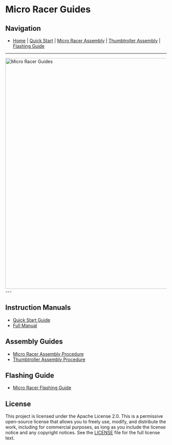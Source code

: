 # Micro Racer Guides

## Navigation
- [Home](README.md) | [Quick Start](QuickStart.md) | [Micro Racer Assembly](RacerAssembly.md) | [Thumbtroller Assembly](ThumbtrollerAssembly.md) | [Flashing Guide](FlashingGuide.md)

---

<img src="images/other/1.JPG" alt="Micro Racer Guides" width="720" />
---

## Instruction Manuals
- [Quick Start Guide](QuickStart.md)
- [Full Manual](Manual.md)

## Assembly Guides

- [Micro Racer Assembly Procedure](RacerAssembly.md)
- [Thumbtroller Assembly Procedure](ThumbtrollerAssembly.md)

## Flashing Guide

- [Micro Racer Flashing Guide](FlashingGuide.md)

## License

This project is licensed under the Apache License 2.0. This is a permissive open-source license that allows you to freely use, modify, and distribute the work, including for commercial purposes, as long as you include the license notice and any copyright notices. See the [LICENSE](LICENSE) file for the full license text.
